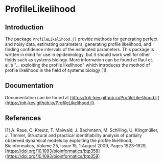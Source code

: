 # ProfileLikelihood

## Introduction
The package `ProfileLikelihood.jl` provide methods for generating perfect and noisy data, estimating parameters, generating profile likelihood, and finding confidence intervals of the estimated parameters. This package is written in mind for use in epidemiology, but it should work well for other fields such as systems biology. More information can be found at Raul et. al.'s "... exploiting the profile likelihood" which introduces the method of profile likelihood in the field of systems biology [1].

## Documentation
Documentation can be found at [https://ph-kev.github.io/ProfileLikelihood.jl](https://ph-kev.github.io/ProfileLikelihood.jl).

## References 
[1] A. Raue, C. Kreutz, T. Maiwald, J. Bachmann, M. Schilling, U. Klingmüller, J. Timmer, Structural and practical identifiability analysis of partially observed dynamical models by exploiting the profile likelihood, Bioinformatics, Volume 25, Issue 15, 1 August 2009, Pages 1923–1929, [https://doi.org/10.1093/bioinformatics/btp358](https://doi.org/10.1093/bioinformatics/btp358)
